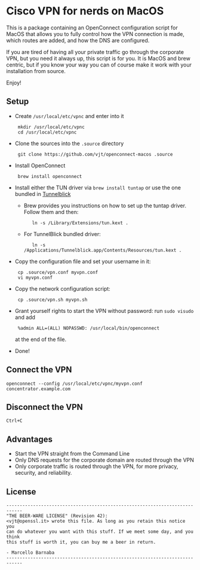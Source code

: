# Cisco VPN for nerds on MacOS

This is a package containing an OpenConnect configuration script for MacOS
that allows you to fully control how the VPN connection is made, which routes
are added, and how the DNS are configured.

If you are tired of having all your private traffic go through the corporate
VPN, but you need it always up, this script is for you. It is MacOS and brew
centric, but if you know your way you can of course make it work with your
installation from source.

Enjoy!

## Setup

 * Create `/usr/local/etc/vpnc` and enter into it

        mkdir /usr/local/etc/vpnc
        cd /usr/local/etc/vpnc

 * Clone the sources into the `.source` directory

        git clone https://github.com/vjt/openconnect-macos .source

 * Install OpenConnect

        brew install openconnect

 * Install either the TUN driver via `brew install tuntap` or use the one bundled in [Tunnelblick](https://code.google.com/p/tunnelblick/)

    * Brew provides you instructions on how to set up the tuntap driver. Follow them and then:

             ln -s /Library/Extensions/tun.kext .

    * For TunnelBlick bundled driver:

             ln -s /Applications/Tunnelblick.app/Contents/Resources/tun.kext .

 * Copy the configuration file and set your username in it:

        cp .source/vpn.conf myvpn.conf
        vi myvpn.conf

 * Copy the network configuration script:

        cp .source/vpn.sh myvpn.sh

 * Grant yourself rights to start the VPN without password: run `sudo visudo` and add

        %admin ALL=(ALL) NOPASSWD: /usr/local/bin/openconnect

   at the end of the file.

 * Done!

## Connect the VPN

    openconnect --config /usr/local/etc/vpnc/myvpn.conf concentrator.example.com

## Disconnect the VPN

    Ctrl+C

## Advantages

 * Start the VPN straight from the Command Line
 * Only DNS requests for the corporate domain are routed through the VPN
 * Only corporate traffic is routed through the VPN, for more privacy, security, and reliability.

## License

    ----------------------------------------------------------------------------
    "THE BEER-WARE LICENSE" (Revision 42):
    <vjt@openssl.it> wrote this file. As long as you retain this notice you
    can do whatever you want with this stuff. If we meet some day, and you think
    this stuff is worth it, you can buy me a beer in return.

    - Marcello Barnaba
    ----------------------------------------------------------------------------
